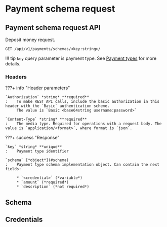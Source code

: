 # Payment schema request

## Payment schema request API

Deposit money request.

`GET /api/v1/payments/schemas/<key:string>/`

!!! tip
    `key` query parameter is payment type. See [Payment types](../payments/get_actual_payments.md) for more details.

### Headers

???+ info "Header parameters"

    `Authorization` *string* **required**
    :    To make REST API calls, include the basic authorization in this header with the `Basic` authentication scheme. 
         The value is `Basic <base64string username:password>`

    `Content-Type` *string* **required**
    :    The media type. Required for operations with a request body. The value is `application/<format>`, where format is `json`.


???+ success "Response"

    `key` *string* **unique**
    :    Payment type identifier

    `schema` [*object*](#schema)
    :    Payment type schema implementation object. Can contain the next fields:

         * `<credential>` (*variable*)
         * `amount` (*required*)
         * `description` (*not required*)


## Schema



## Credentials

